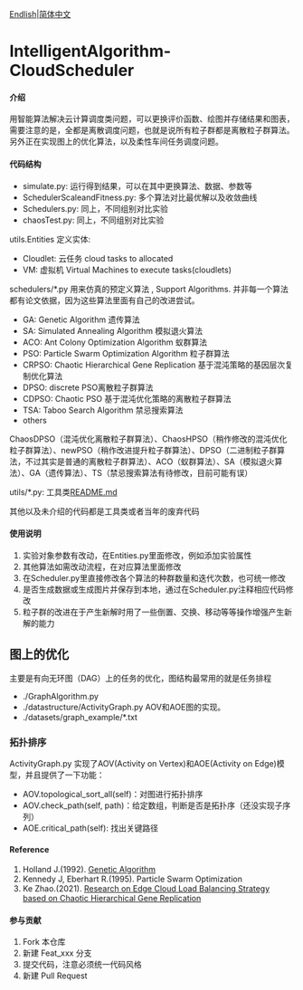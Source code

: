 [Endlish](README.md)|[简体中文](README_cn.md)

# IntelligentAlgorithm-CloudScheduler

#### 介绍
用智能算法解决云计算调度类问题，可以更换评价函数、绘图并存储结果和图表，需要注意的是，全都是离散调度问题，也就是说所有粒子群都是离散粒子群算法。
另外正在实现图上的优化算法，以及柔性车间任务调度问题。

#### 代码结构

- simulate.py: 运行得到结果，可以在其中更换算法、数据、参数等
- SchedulerScaleandFitness.py: 多个算法对比最优解以及收敛曲线
- Schedulers.py: 同上，不同组别对比实验
- chaosTest.py: 同上，不同组别对比实验

utils.Entities 定义实体:
- Cloudlet: 云任务 cloud tasks to allocated
- VM: 虚拟机 Virtual Machines to execute tasks(cloudlets)

schedulers/*.py 用来仿真的预定义算法  , Support Algorithms.
并非每一个算法都有论文依据，因为这些算法里面有自己的改进尝试。
- GA: Genetic Algorithm 遗传算法
- SA: Simulated Annealing Algorithm 模拟退火算法
- ACO: Ant Colony Optimization Algorithm 蚁群算法
- PSO: Particle Swarm Optimization Algorithm 粒子群算法
- CRPSO: Chaotic Hierarchical Gene Replication 基于混沌策略的基因层次复制优化算法
- DPSO: discrete PSO离散粒子群算法
- CDPSO: Chaotic PSO 基于混沌优化策略的离散粒子群算法
- TSA: Taboo Search Algorithm 禁忌搜索算法
- others

ChaosDPSO（混沌优化离散粒子群算法）、ChaosHPSO（稍作修改的混沌优化粒子群算法）、newPSO（稍作改进提升粒子群算法）、DPSO（二进制粒子群算法，不过其实是普通的离散粒子群算法）、ACO（蚁群算法）、SA（模拟退火算法）、GA（遗传算法）、TS（禁忌搜索算法有待修改，目前可能有误）

utils/*.py: 工具类[README.md](README.md)

其他以及未介绍的代码都是工具类或者当年的废弃代码

#### 使用说明

1.  实验对象参数有改动，在Entities.py里面修改，例如添加实验属性
2.  其他算法如需改动流程，在对应算法里面修改
3.  在Scheduler.py里直接修改各个算法的种群数量和迭代次数，也可统一修改
4.  是否生成数据或生成图片并保存到本地，通过在Scheduler.py注释相应代码修改
5.  粒子群的改进在于产生新解时用了一些倒置、交换、移动等等操作增强产生新解的能力

## 图上的优化
主要是有向无环图（DAG）上的任务的优化，图结构最常用的就是任务排程
- ./GraphAlgorithm.py
- ./datastructure/ActivityGraph.py AOV和AOE图的实现。
- ./datasets/graph_example/*.txt

### 拓扑排序
ActivityGraph.py 实现了AOV(Activity on Vertex)和AOE(Activity on Edge)模型，并且提供了一下功能：
- AOV.topological_sort_all(self)：对图进行拓扑排序
- AOV.check_path(self, path)：给定数组，判断是否是拓扑序（还没实现子序列）
- AOE.critical_path(self): 找出关键路径


#### Reference

1. Holland J.(1992). [Genetic Algorithm](https://doi.org/10.1038/scientificamerican0792-66)
2. Kennedy J, Eberhart R.(1995). Particle Swarm Optimization 
3. Ke Zhao.(2021). [Research on Edge Cloud Load Balancing Strategy based on Chaotic Hierarchical Gene Replication](https://www.fujipress.jp/jaciii/jc/jacii002600050758/)

#### 参与贡献

1.  Fork 本仓库
2.  新建 Feat_xxx 分支
3.  提交代码，注意必须统一代码风格
4.  新建 Pull Request
